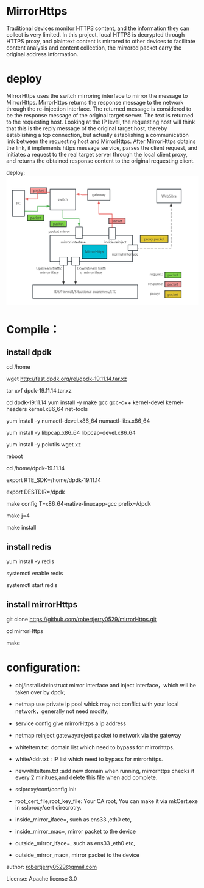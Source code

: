 # MirrorHttps 

Traditional devices monitor HTTPS content, and the information they can collect is very limited. In this project, local HTTPS is decrypted through HTTPS proxy, and plaintext content is mirrored to other devices to facilitate content analysis and content collection, the mirrored packet carry the original address information.

# deploy
MIrrorHttps uses the switch mirroring interface to mirror the message to MirrorHttps. MirrorHttps returns the response message to the network through the re-injection interface. The returned message is considered to be the response message of the original target server. The text is returned to the requesting host. Looking at the IP level, the requesting host will think that this is the reply message of the original target host, thereby establishing a tcp connection, but actually establishing a communication link between the requesting host and MirrorHttps.
After MirrorHttps obtains the link, it implements https message service, parses the client request, and initiates a request to the real target server through the local client proxy, and returns the obtained response content to the original requesting client.

deploy:![alt 部署图](https://github.com/robertjerry0529/mirrorHttps/blob/main/img/mirrorhttps.png)

# Compile：
## install dpdk
cd /home

wget http://fast.dpdk.org/rel/dpdk-19.11.14.tar.xz

tar xvf dpdk-19.11.14.tar.xz

cd dpdk-19.11.14
yum install -y make gcc gcc-c++  kernel-devel kernel-headers kernel.x86_64 net-tools

yum install -y numactl-devel.x86_64 numactl-libs.x86_64

yum install -y libpcap.x86_64 libpcap-devel.x86_64

yum install -y pciutils wget xz 

reboot

cd /home/dpdk-19.11.14

export RTE_SDK=/home/dpdk-19.11.14

export DESTDIR=/dpdk

make config T=x86_64-native-linuxapp-gcc prefix=/dpdk 

make j=4

make install

## install redis
yum install -y redis

systemctl enable redis

systemctl start redis

## install mirrorHttps
git clone https://github.com/robertjerry0529/mirrorHttps.git

cd mirrorHttps

make 


# configuration:
- obj/install.sh:instruct mirror interface and inject interface，which will be taken over by dpdk;
- netmap use private ip pool whick may not conflict with your local  network，generally not need modify;
- service config:give mirrorHttps a ip address
- netmap reinject gateway:reject packet to network via the gateway


- whiteItem.txt:   domain list which need to bypass for mirrorhttps. 
- whiteAddr.txt :  IP list which need to bypass for mirrorhttps.

- newwhiteItem.txt :add new domain when running, mirrorhttps checks it every 2 minitues,and delete this file when add complete.


- sslproxy/conf/config.ini:

- root_cert_file,root_key_file:  Your CA root, You can make it via mkCert.exe
		in sslproxy/cert direcrotry.
- inside_mirror_iface=<ifname>, such as ens33 ,eth0 etc,
- inside_mirror_mac=<mac>, mirror packet to the device
- outside_mirror_iface=<ifname>,  such as ens33 ,eth0 etc,
- outside_mirror_mac=<mac>, mirror packet to the device



author: robertjerry0529@gmail.com

License: Apache license 3.0


